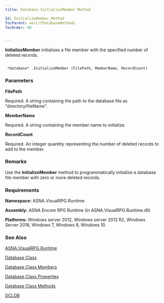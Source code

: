 ```yaml
---
title: Database.InitializeMember Method

Id: InitializeMember_Method
TocParent: aerLrfDatabaseMethods
TocOrder: 90


---
```


**InitializeMember** initializes a file member with the specified number of deleted records. 

```

 *database* .InitializeMember (FilePath, MemberName, RecordCount)
```

### Parameters

**FilePath** 

Required.  A string containing the path to the database file
                as "directory/fileName".


**MemberName** 

Required.  A string containing the member name to
                initialize.


**RecordCount** 

Required.  An integer quantity representing the number of deleted
                records to add to the member.


### Remarks
Use the **InitializeMember** method to programmatically initialize a database file member with zero or more deleted records. 

### Requirements
**Namespace:** ASNA.VisualRPG.Runtime 

**Assembly:** ASNA Encore RPG Runtime (in ASNA.VisualRPG.Runtime.dll) 

**Platforms:** Windows server 2012, Windows server 2012 R2, Windows Server 2016, Windows 7, Windows 8, Windows 10. <br /> 

### See Also
[ASNA.VisualRPG.Runtime](ecrLrfRuntimeNamespace.html)

[Database Class](Date_Formats.html)

[Database Class Members](ecrLrfDatabasePropertiesMain.html)

[Database Class Properties](ecrLrfDatabasePropertiesMain.html)

[Database Class Methods](ecrLrfDatabaseMethods.html)

[DCLDB](DCLDB.html) 
